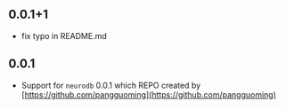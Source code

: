 <!-- 
Copyright (c) 2023- All neurodb_dart_driver authors. All rights reserved. 

This source code is licensed under Apache 2.0 License. 
-->

## 0.0.1+1
- fix typo in README.md

## 0.0.1

- Support for `neurodb` 0.0.1 which REPO created by [https://github.com/pangguoming](https://github.com/pangguoming)
